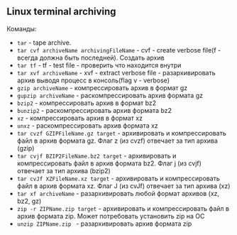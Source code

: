 ## Linux terminal archiving

Команды:
- `tar` - tape archive.
- `tar cvf archiveName archivingFileName` - cvf - create verbose file(f - всегда должна быть последней). Создать архив
- `tar tf` - tf - test file - проверить что находится внутри
- `tar xvf archiveName` - xvf - extract verbose file - разархивировать архив выводя процесс в консоль(flag v - verbose)
- `gzip archiveName` - компрессировать архив в формат gz
- `gupzip archiveName` - раскомпрессировать архив формата gz
- `bzip2` - компрессировать архив в формат bz2
- `bunzip2` - раскомпрессировать архив формата bz2
- `xz` - компрессировать архив в формат xz
- `unxz` - раскомпрессировать архив формата xz
- `tar cvzf GZIPFileName.gz target` - архивировать и компрессировать файл в архив формата gz. Флаг z (из cvzf) отвечает за тип архива (gzip)
- `tar cvjf BZIP2FileName.bz2 target` - архивировать и компрессировать файл в архив формата bz2. Флаг j (из cvjf) отвечает за тип архива (bzip2)
- `tar cvJf XZFileName.xz target` - архивировать и компрессировать файл в архив формата xz. Флаг J (из cvJf) отвечает за тип архива (xz)
- `tar xf archiveName` - разархивировать любой формат архивов (xz, bz2, gz)
- `zip -r ZIPName.zip target` - архивировать и компрессировать файл в архив формата zip. Может потребовать установить zip на ОС
- `unzip ZIPName.zip ` - разархивировать архив формата zip